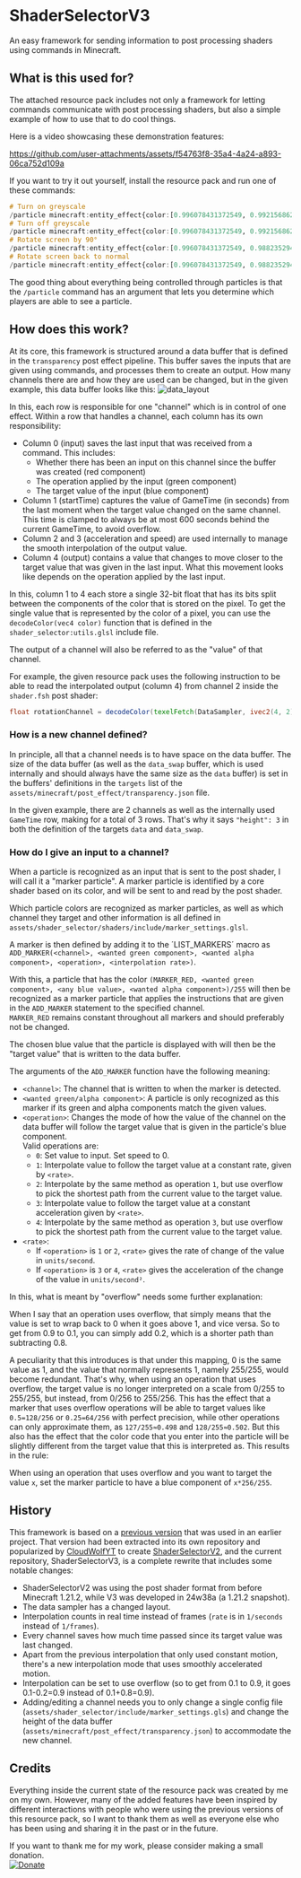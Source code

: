 # ShaderSelectorV3
 An easy framework for sending information to post processing shaders using commands in Minecraft.

## What is this used for?
 The attached resource pack includes not only a framework for letting commands communicate with post processing shaders, but also a simple example of how to use that to do cool things.

 Here is a video showcasing these demonstration features:

 https://github.com/user-attachments/assets/f54763f8-35a4-4a24-a893-06ca752d109a

 If you want to try it out yourself, install the resource pack and run one of these commands:
 ```hs
 # Turn on greyscale
 /particle minecraft:entity_effect{color:[0.996078431372549, 0.9921568627450981, 1.0, 0.984313725490196],scale:1f}
 # Turn off greyscale
 /particle minecraft:entity_effect{color:[0.996078431372549, 0.9921568627450981, 0.0, 0.984313725490196],scale:1f}
 # Rotate screen by 90°
 /particle minecraft:entity_effect{color:[0.996078431372549, 0.9882352941176471, 0.25098039215686274, 0.984313725490196],scale:1f}
 # Rotate screen back to normal
 /particle minecraft:entity_effect{color:[0.996078431372549, 0.9882352941176471, 0.0, 0.984313725490196],scale:1f}
 ```

 The good thing about everything being controlled through particles is that the `/particle` command has an argument that lets you determine which players are able to see a particle.

## How does this work?
 At its core, this framework is structured around a data buffer that is defined in the `transparency` post effect pipeline. This buffer saves the inputs that are given using commands, and processes them to create an output. How many channels there are and how they are used can be changed, but in the given example, this data buffer looks like this:
 ![data_layout](https://github.com/user-attachments/assets/edb2b5a3-786d-476a-98f0-8d0ae54f211c)

 In this, each row is responsible for one "channel" which is in control of one effect. Within a row that handles a channel, each column has its own responsibility:
 * Column 0 (input) saves the last input that was received from a command. This includes:
   * Whether there has been an input on this channel since the buffer was created (red component)
   * The operation applied by the input (green component)
   * The target value of the input (blue component)
 * Column 1 (startTime) captures the value of GameTime (in seconds) from the last moment when the target value changed on the same channel.\
 This time is clamped to always be at most 600 seconds behind the current GameTime, to avoid overflow.
 * Column 2 and 3 (acceleration and speed) are used internally to manage the smooth interpolation of the output value.
 * Column 4 (output) contains a value that changes to move closer to the target value that was given in the last input. What this movement looks like depends on the operation applied by the last input.
  
 In this, column 1 to 4 each store a single 32-bit float that has its bits split between the components of the color that is stored on the pixel. To get the single value that is represented by the color of a pixel, you can use the `decodeColor(vec4 color)` function that is defined in the `shader_selector:utils.glsl` include file.

 The output of a channel will also be referred to as the "value" of that channel.

 For example, the given resource pack uses the following instruction to be able to read the interpolated output (column 4) from channel 2 inside the `shader.fsh` post shader:
 ```glsl
 float rotationChannel = decodeColor(texelFetch(DataSampler, ivec2(4, 2), 0));
 ```

### How is a new channel defined?
 In principle, all that a channel needs is to have space on the data buffer. The size of the data buffer (as well as the `data_swap` buffer, which is used internally and should always have the same size as the `data` buffer) is set in the buffers' definitions in the `targets` list of the `assets/minecraft/post_effect/transparency.json` file.
 
 In the given example, there are 2 channels as well as the internally used `GameTime` row, making for a total of 3 rows. That's why it says `"height": 3` in both the definition of the targets `data` and `data_swap`.

### How do I give an input to a channel?
 When a particle is recognized as an input that is sent to the post shader, I will call it a "marker particle". A marker particle is identified by a core shader based on its color, and will be sent to and read by the post shader.

 Which particle colors are recognized as marker particles, as well as which channel they target and other information is all defined in `assets/shader_selector/shaders/include/marker_settings.glsl`.

 A marker is then defined by adding it to the ´LIST_MARKERS´ macro as `ADD_MARKER(<channel>, <wanted green component>, <wanted alpha component>, <operation>, <interpolation rate>)`.

 With this, a particle that has the color `(MARKER_RED, <wanted green component>, <any blue value>, <wanted alpha component>)/255` will then be recognized as a marker particle that applies the instructions that are given in the `ADD_MARKER` statement to the specified channel. \
 `MARKER_RED` remains constant throughout all markers and should preferably not be changed.

 The chosen blue value that the particle is displayed with will then be the "target value" that is written to the data buffer.

 The arguments of the `ADD_MARKER` function have the following meaning:
 * `<channel>`: The channel that is written to when the marker is detected.
 * `<wanted green/alpha component>`: A particle is only recognized as this marker if its green and alpha components match the given values.
 * `<operation>`: Changes the mode of how the value of the channel on the data buffer will follow the target value that is given in the particle's blue component.\
   Valid operations are:
    * `0`: Set value to input. Set speed to 0.
    * `1`: Interpolate value to follow the target value at a constant rate, given by `<rate>`.
    * `2`: Interpolate by the same method as operation `1`, but use overflow to pick the shortest path from the current value to the target value.
    * `3`: Interpolate value to follow the target value at a constant acceleration given by `<rate>`. 
    * `4`: Interpolate by the same method as operation `3`, but use overflow to pick the shortest path from the current value to the target value.
  * `<rate>`:
    * If `<operation>` is `1` or `2`, `<rate>` gives the rate of change of the value in `units/second`.
    * If `<operation>` is `3` or `4`, `<rate>` gives the acceleration of the change of the value in `units/second²`.
 
 In this, what is meant by "overflow" needs some further explanation:

 When I say that an operation uses overflow, that simply means that the value is set to wrap back to 0 when it goes above 1, and vice versa. So to get from 0.9 to 0.1, you can simply add 0.2, which is a shorter path than subtracting 0.8.

 A peculiarity that this introduces is that under this mapping, 0 is the same value as 1, and the value that normally represents 1, namely 255/255, would become redundant. That's why, when using an operation that uses overflow, the target value is no longer interpreted on a scale from 0/255 to 255/255, but instead, from 0/256 to 255/256. This has the effect that a marker that uses overflow operations will be able to target values like `0.5=128/256` or `0.25=64/256` with perfect precision, while other operations can only approximate them, as `127/255≈0.498` and `128/255≈0.502`. But this also has the effect that the color code that you enter into the particle will be slightly different from the target value that this is interpreted as. This results in the rule:

 When using an operation that uses overflow and you want to target the value `x`, set the marker particle to have a blue component of `x*256/255`.

## History

This framework is based on a [previous version](https://github.com/HalbFettKaese/common-shaders) that was used in an earlier project. That version had been extracted into its own repository and popularized by [CloudWolfYT](https://github.com/CloudWolfYT) to create [ShaderSelectorV2](https://github.com/CloudWolfYT/ShaderSelectorV2), and the current repository, ShaderSelectorV3, is a complete rewrite that includes some notable changes:
* ShaderSelectorV2 was using the post shader format from before Minecraft 1.21.2, while V3 was developed in 24w38a (a 1.21.2 snapshot).
* The data sampler has a changed layout.
* Interpolation counts in real time instead of frames (`rate` is in `1/seconds` instead of `1/frames`).
* Every channel saves how much time passed since its target value was last changed.
* Apart from the previous interpolation that only used constant motion, there's a new interpolation mode that uses smoothly accelerated motion.
* Interpolation can be set to use overflow (so to get from 0.1 to 0.9, it goes 0.1-0.2=0.9 instead of 0.1+0.8=0.9).
* Adding/editing a channel needs you to only change a single config file (`assets/shader_selector/include/marker_settings.gls`) and change the height of the data buffer (`assets/minecraft/post_effect/transparency.json`) to accommodate the new channel.

## Credits

Everything inside the current state of the resource pack was created by me on my own. However, many of the added features have been inspired by different interactions with people who were using the previous versions of this resource pack, so I want to thank them as well as everyone else who has been using and sharing it in the past or in the future.

If you want to thank me for my work, please consider making a small donation.\
[![Donate](https://img.shields.io/badge/Donate-Ko--fi-green.svg)](https://ko-fi.com/halbfettkaese)
